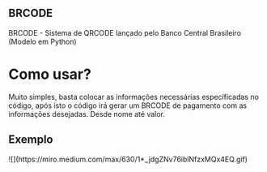 ## BRCODE

<p>BRCODE - Sistema de QRCODE lançado pelo Banco Central Brasileiro (Modelo em Python)</p>

<h1>Como usar?</h1>

<p>Muito simples, basta colocar as informações necessárias específicadas no código, após isto o código irá gerar um BRCODE de pagamento com as informações desejadas. Desde nome até valor.</p>

<h2>Exemplo</h2>
![](https://miro.medium.com/max/630/1*_jdgZNv76iblNfzxMQx4EQ.gif)